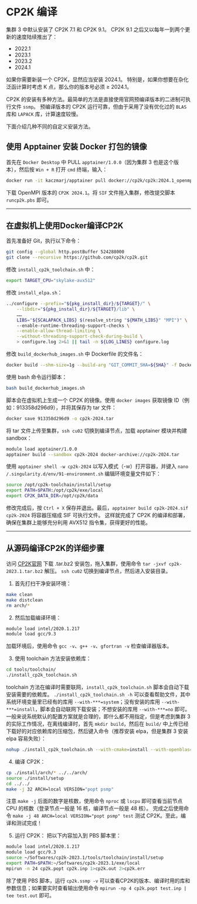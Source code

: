 
# CP2K 编译

集群 3 中默认安装了 CP2K 7.1 和 CP2K 9.1。
CP2K 9.1 之后又以每年一到两个更新的速度陆续推出了：

- 2022.1
- 2023.1
- 2023.2
- 2024.1

如果你需要新装一个 CP2K，显然应当安装 2024.1。
特别是，如果你想要在杂化泛函计算时考虑 K 点，那么你的版本号必须 ≥ 2024.1。

CP2K 的安装有多种方法。最简单的方法是直接使用官网预编译版本的二进制可执行文件 `ssmp`。
预编译版本的 CP2K 运行可靠，但由于采用了没有优化过的 `BLAS` 库和 `LAPACK` 库，计算速度较慢。

下面介绍几种不同的自定义安装方法。

## 使用 Apptainer 安装 Docker 打包的镜像

首先在 `Docker Desktop` 中 PULL `apptainer/1.0.0`（因为集群 3 也是这个版本），然后按 `Win + R` 打开 `cmd` 终端，输入：
```sh
docker run -it kaczmarj/apptainer pull docker://cp2k/cp2k:2024.1_openmpi_skylake-avx512_psmp
```
下载 OpenMPI 版本的 `CP2K 2024.1`。将 `SIF` 文件拖入集群，修改提交脚本 `runcp2k.pbs` 即可。

---

## 在虚拟机上使用Docker编译CP2K

首先准备好 Git，执行以下命令：
```sh
git config --global http.postBuffer 524288000
git clone --recursive https://github.com/cp2k/cp2k.git
```
修改 `install_cp2k_toolchain.sh` 中：
```sh
export TARGET_CPU="skylake-avx512"
```
修改 `install_elpa.sh`：
```sh
../configure --prefix="${pkg_install_dir}/${TARGET}/" \
    --libdir="${pkg_install_dir}/${TARGET}/lib" \
    ……
    LIBS="${SCALAPACK_LIBS} $(resolve_string "${MATH_LIBS}" "MPI")" \
    --enable-runtime-threading-support-checks \
    --enable-allow-thread-limiting \
    --without-threading-support-check-during-build \
    > configure.log 2>&1 || tail -n ${LOG_LINES} configure.log
```
修改 `build_dockerhub_images.sh` 中 Dockerfile 的文件名：
```sh
docker build --shm-size=1g --build-arg "GIT_COMMIT_SHA=${SHA}" -f Dockerfile.test_psmp -t "${TAG}" ../../
```
使用 bash 命令运行脚本：
```sh
bash build_dockerhub_images.sh
```
脚本会在虚拟机上生成一个 CP2K 的镜像。使用 `docker images` 获取镜像 ID（例如：913358d296d9），并将其保存为 tar 文件：
```sh
docker save 913358d296d9 -o cp2k-2024.tar
```
将 tar 文件上传至集群，`ssh cu02` 切换到编译节点，加载 apptainer 模块并构建 sandbox：
```sh
module load apptainer/1.0.0
apptainer build --sandbox cp2k-2024 docker-archive://cp2k-2024.tar
```
使用 `apptainer shell -w cp2k-2024` 以写入模式（-w）打开容器，并键入 `nano /.singularity.d/env/91-environment.sh` 编辑环境变量文件如下：
```sh
source /opt/cp2k-toolchain/install/setup
export PATH=$PATH:/opt/cp2k/exe/local
export CP2K_DATA_DIR=/opt/cp2k/data
```
修改完成后，按 `Ctrl + X` 保存并退出。最后，`apptainer build cp2k-2024.sif cp2k-2024` 将容器压缩成 SIF 可执行文件。
这样就完成了 CP2K 的编译和部署，确保在集群上能够充分利用 AVX512 指令集，获得更好的性能。

---

## 从源码编译CP2K的详细步骤

访问 [CP2K官网](https://www.cp2k.org/download) 下载 .tar.bz2 安装包，拖入集群，使用命令 `tar -jxvf cp2k-2023.1.tar.bz2` 解压。
`ssh cu02` 切换到编译节点，然后进入安装目录。

1. 首先打扫干净安装环境：
```sh
make clean
make distclean
rm arch/*
```
2. 然后加载编译环境：
```sh
module load intel/2020.1.217
module load gcc/9.3
```
加载环境后，使用命令 `gcc -v`、`g++ -v`、`gfortran -v` 检查编译器版本。

3. 使用 toolchain 方法安装依赖库：
```sh
cd tools/toolchain/
./install_cp2k_toolchain.sh
```
toolchain 方法在编译时需要联网，`install_cp2k_toolchain.sh` 脚本会自动下载安装需要的依赖库。
`./install_cp2k_toolchain.sh -h` 可以查看帮助文件，其中系统环境变量里已经有的库用 `--with-***=system`；没有安装的库用 `--with-***=install`，脚本会自动联网下载安装；不想安装的库用 `--with-***=no` 即可。
一般来说系统默认的配置方案就是合理的，即什么都不用指定，但是考虑到集群 3 的实际工作情况，在离线编译时，首先 `mkdir build`，然后在 `build/` 中上传已经下载好的对应依赖库的压缩包，然后键入命令（推荐安装 elpa，但是集群 3 安装 elpa 容易失败）：
```sh
nohup ./install_cp2k_toolchain.sh --with-cmake=install --with-openblas=no --with-scalapack=no --with-elpa=no --with-plumed=install --with-sirius=no > install.log 2>&1 &
```
4. 编译 CP2K：
```sh
cp ./install/arch/* ../../arch/
source ./install/setup
cd ../../
make -j 32 ARCH=local VERSION="popt psmp"
```
注意 `make -j` 后面的数字是核数，使用命令 `nproc` 或 `lscpu` 即可查看当前节点 CPU 的核数（登录节点一般是 16 核，编译节点一般是 48 核）。
完成之后使用命令 `make -j 48 ARCH=local VERSION="popt psmp" test` 测试 CP2K。至此，编译和测试完成！

5. 运行 CP2K：
把以下内容加入到 PBS 脚本里：
```sh
module load intel/2020.1.217
module load gcc/9.3
source ~/Softwares/cp2k-2023.1/tools/toolchain/install/setup
export PATH=$PATH:~/Softwares/cp2k-2023.1/exe/local
mpirun -n 24 cp2k.popt cp2k.inp 1>cp2k.out 2>cp2k.err
```
除了使用 PBS 脚本，运行 `cp2k.ssmp -v` 可以查看CP2K的版本、编译时用的库和参数信息；如果要实时查看输出使用命令 `mpirun -np 4 cp2k.popt test.inp | tee test.out` 即可。
